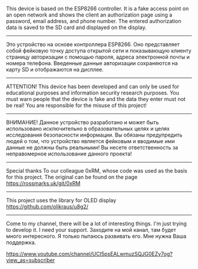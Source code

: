 This device is based on the ESP8266 controller.
It is a fake access point on an open network and shows the client an authorization page
using a password, email address, and phone number. The entered authorization data is saved to the SD card
and displayed on the display.
************************************************************************************************************
Это устройство на основе контроллера ESP8266. Оно представляет собой фейковую точку доступа открытой сети 
и показывающую клиенту страницу авторизации с помощью пароля, адреса электронной почты и номера телефона. 
Введенные данные авторизации сохраняются на карту SD и отображаются на дисплее. 
************************************************************************************************************

ATTENTION!
This device has been developed and can only be used for educational purposes and information security research purposes. 
You must warn people that the device is fake and the data they enter must not be real!
You are responsible for the misuse of this project!
************************************************************************************************************
ВНИМАНИЕ! Данное устройство разработано и может быть использовано исключительно в образовательных целях и целях исследования
безопасности информации. Вы обязаны предупредить людей о том, что устройство является фейковым и вводимые ими данные
не должны быть реальными! Вы несете ответственность за неправомерное использование данного проекта!

_____________________________________________________________________________________________________________
Special thanks To our colleague 0xRM, whose code was used as the basis for this project. 
The original can be found on the page https://rossmarks.uk/git/0xRM
 _____________________________________________________________________________________________________________

This project uses the library for OLED display  https://github.com/olikraus/u8g2/

______________________________________________________________________________________________________________
Come to my channel, there will be a lot of interesting things. I'm just trying to develop it. 
I need your support.
Заходите на мой канал, там будет много интересного. Я только пытаюсь развивать его. 
Мне нужна Ваша поддержка.

https://www.youtube.com/channel/UCI5psEALwmuzSQJG0EZy7og?view_as=subscriber
